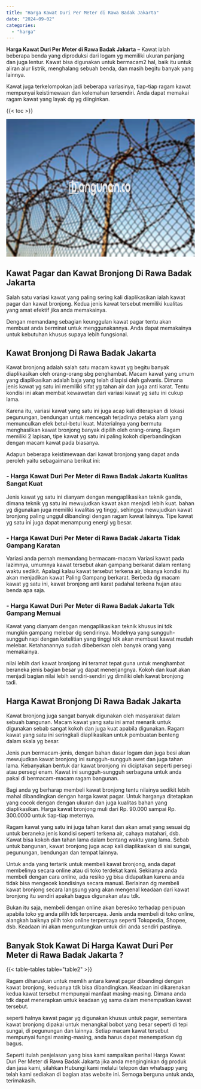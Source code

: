 ```yaml
---
title: "Harga Kawat Duri Per Meter di Rawa Badak Jakarta"
date: "2024-09-02"
categories: 
  - "harga"
---
```


**Harga Kawat Duri Per Meter di Rawa Badak Jakarta** – Kawat ialah beberapa benda yang diproduksi dari logam yg memiliki ukuran panjang dan juga lentur. Kawat bisa digunakan untuk bermacam2 hal, baik itu untuk aliran alur listrik, menghalang sebuah benda, dan masih begitu banyak yang lainnya.

Kawat juga terkelompokan jadi beberapa variasinya, tiap-tiap ragam kawat mempunyai keistimewaan dan kelemahan tersendiri. Anda dapat memakai ragam kawat yang layak dg yg diinginkan.

{{< toc >}}

![Harga Kawat Duri Per Meter di Rawa Badak Jakarta](/images/jual-kawat-murah51.png)

## Kawat Pagar dan Kawat Bronjong Di Rawa Badak Jakarta

Salah satu variasi kawat yang paling sering kali diaplikasikan ialah kawat pagar dan kawat bronjong. Kedua jenis kawat tersebut memiliki kualitas yang amat efektif jika anda memakainya.

Dengan memandang sebagian keunggulan kawat pagar tentu akan membuat anda berminat untuk menggunakannya. Anda dapat memakainya untuk kebutuhan khusus supaya lebih fungsional.

## Kawat Bronjong Di Rawa Badak Jakarta

Kawat bronjong adalah salah satu macam kawat yg begitu banyak diaplikasikan oleh orang-orang sbg penghambat. Macam kawat yang umum yang diaplikasikan adalah baja yang telah dilapisi oleh galvanis. Dimana jenis kawat yg satu ini memiliki sifat yg tahan air dan juga anti karat. Tentu kondisi ini akan membat kewawetan dari variasi kawat yg satu ini cukup lama.

Karena itu, variasi kawat yang satu ini juga acap kali diterapkan di lokasi pegunungan, bendungan untuk mencegah terjadinya petaka alam yang memunculkan efek betul-betul kuat. Materialnya yang bermutu menghasilkan kawat bronjong banyak dipilih oleh orang-orang. Ragam memiliki 2 lapisan, tipe kawat yg satu ini paling kokoh diperbandingkan dengan macam kawat pada biasanya.

Adapun beberapa keistimewaan dari kawat bronjong yang dapat anda peroleh yaitu sebagaimana berikut ini:

### \- Harga Kawat Duri Per Meter di Rawa Badak Jakarta Kualitas Sangat Kuat

Jenis kawat yg satu ini dianyam dengan mengaplikasikan teknik ganda, dimana teknik yg satu ini mewujudkan kawat akan menjadi lebih kuat. bahan yg digunakan juga memiliki kwalitas yg tinggi, sehingga mewujudkan kawat bronjong paling unggul dibandingi dengan ragam kawat lainnya. Tipe kawat yg satu ini juga dapat menampung energi yg besar.

### \- Harga Kawat Duri Per Meter di Rawa Badak Jakarta Tidak Gampang Karatan

Variasi anda pernah memandang bermacam-macam Variasi kawat pada lazimnya, umumnya kawat tersebut akan gampang berkarat dalam rentang waktu sedikit. Apalagi kalau kawat tersebut terkena air, bisanya kondisi itu akan menjadikan kawat Paling Gampang berkarat. Berbeda dg macam kawat yg satu ini, kawat bronjong anti karat padahal terkena hujan atau benda apa saja.

### \- Harga Kawat Duri Per Meter di Rawa Badak Jakarta Tdk Gampang Memuai

Kawat yang dianyam dengan mengaplikasikan teknik khusus ini tdk mungkin gampang melebar dg sendirinya. Modelnya yang sungguh-sungguh rapi dengan ketelitian yang tinggi tdk akan membuat kawat mudah melebar. Ketahanannya sudah dibeberkan oleh banyak orang yang memakainya.

nilai lebih dari kawat bronjong ini teramat tepat guna untuk menghambat beraneka jenis bagian besar yg dapat menerjangnya. Kokoh dan kuat akan menjadi bagian nilai lebih sendiri-sendiri yg dimiliki oleh kawat bronjong tadi.

## Harga Kawat Bronjong Di Rawa Badak Jakarta

Kawat bronjong juga sangat banyak digunakan oleh masyarakat dalam sebuah bangunan. Macam kawat yang satu ini amat menarik untuk digunakan sebab sangat kokoh dan juga kuat apabila digunakan. Ragam kawat yang satu ini seringkali diaplikasikan untuk pembuatan benteng dalam skala yg besar.

Jenis pun bermacam-jenis, dengan bahan dasar logam dan juga besi akan mewujudkan kawat bronjong ini sungguh-sungguh awet dan juga tahan lama. Kebanyakan bentuk dar kawat bronjong ini diciptakan seperti persegi atau persegi enam. Kawat ini sungguh-sungguh serbaguna untuk anda pakai di bermacam-macam ragam bangunan.

Bagi anda yg berharap membeli kawat bronjong tentu nilainya sedikit lebih mahal dibandingkan dengan harga kawat pagar. Untuk harganya ditetapkan yang cocok dengan dengan ukuran dan juga kualitas bahan yang diaplikasikan. Harga kawat bronjong muli dari Rp. 90.000 sampai Rp. 300.0000 untuk tiap-tiap meternya.

Ragam kawat yang satu ini juga tahan karat dan akan amat yang sesuai dg untuk beraneka jenis kondisi seperti terkena air, cahaya matahari, dsb. Kawat bisa kokoh dan tahan lama dalam bentang waktu yang lama. Sebab untuk bangunan, kawat bronjong juga acap kali diaplikasikan di sisi sungai, pegunungan, bendungan dan tempat lainnya.

Untuk anda yang tertarik untuk membeli kawat bronjong, anda dapat membelinya secara online atau di toko terdekat kami. Sekiranya anda membeli dengan cara online, ada resiko yg bisa didapatkan karena anda tidak bisa mengecek kondisinya secara manual. Berlainan dg membeli kawat bronjong secara langsung yang akan mengenal keadaan dari kawat bronjong itu sendiri apakah bagus digunakan atau tdk.

Bukan itu saja, membeli dengan online akan beresiko terhadap penipuan apabila toko yg anda pilih tdk terpercaya. Jenis anda membeli di toko online, alangkah baiknya pilih toko online terpercaya seperti Tokopedia, Shopee, dsb. Keadaan ini akan menguntungkan untuk diri anda sendiri pastinya.

## Banyak Stok Kawat Di Harga Kawat Duri Per Meter di Rawa Badak Jakarta ?

{{< table-tables table="table2" >}}

Ragam diharuskan untuk memlih antara kawat pagar dibandingi dengan kawat bronjong, keduanya tdk bisa dibandingkan. Keadaan ini dikarenakan kedua kawat tersebut mempunyai manfaat masing-masing. Dimana anda tdk dapat menerapkan untuk keadaan yg sama dalam menempatkan kawat tersebut.

seperti halnya kawat pagar yg digunakan khusus untuk pagar, sementara kawat bronjong dipakai untuk menangkal bobot yang besar seperti di tepi sungai, di pegunungan dan lainnya. Setiap macam kawat tersebut mempunyai fungsi masing-masing, anda harus dapat menempatkan dg bagus.

Seperti itulah penjelasan yang bisa kami sampaikan perihal Harga Kawat Duri Per Meter di Rawa Badak Jakarta jika anda menginginkan dg produk dan jasa kami, silahkan Hubungi kami melalui telepon dan whatsapp yang telah kami sediakan di bagian atas website ini. Semoga berguna untuk anda, terimakasih.
